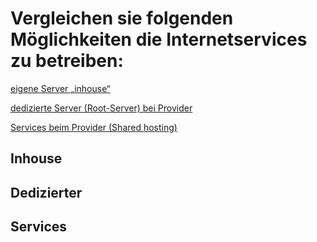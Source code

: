 <h1>Vergleichen sie folgenden Möglichkeiten die Internetservices zu betreiben:</h1>

[eigene Server „inhouse“](#inhouse)

[dedizierte Server (Root-Server) bei Provider](#Dedizierter)

[Services beim Provider (Shared hosting)](#Services)



<h2>Inhouse</h2>

<h2>Dedizierter</h2>

<h2>Services</h2>
